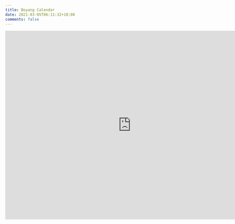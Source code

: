 ```yaml
---
title: Boyang Calendar
date: 2021-03-05T06:11:32+10:00
comments: false
---
```


<iframe src="https://calendar.google.com/calendar/embed?src=byan4%40ncsu.edu&ctz=America%2FNew_York" style="border: 0" width="800" height="600" frameborder="0" scrolling="no"></iframe>

